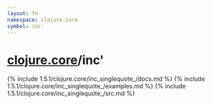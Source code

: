 ```yaml
---
layout: fn
namespace: clojure.core
symbol: inc'
---
```


# [clojure.core](../)/inc'

{% include 1.5.1/clojure.core/inc_singlequote_/docs.md %}
{% include 1.5.1/clojure.core/inc_singlequote_/examples.md %}
{% include 1.5.1/clojure.core/inc_singlequote_/src.md %}

